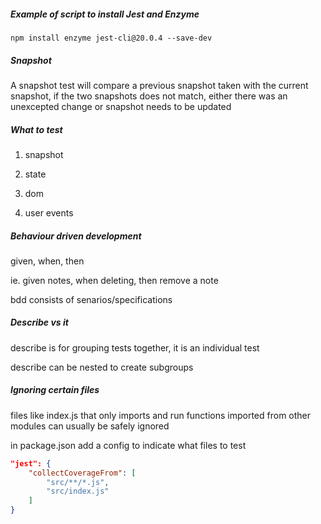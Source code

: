 ##### Example of script to install Jest and Enzyme

`npm install enzyme jest-cli@20.0.4 --save-dev`

##### Snapshot

A snapshot test will compare a previous snapshot taken with the current snapshot, if the two snapshots does not match, either there was an unexcepted change or snapshot needs to be updated

##### What to test

1. snapshot

2. state

3. dom

4. user events

##### Behaviour driven development

given, when, then

ie. given notes, when deleting, then remove a note

bdd consists of senarios/specifications

##### Describe vs it

describe is for grouping tests together, it is an individual test

describe can be nested to create subgroups

##### Ignoring certain files

files like index.js that only imports and run functions imported from other modules can usually be safely ignored

in package.json add a config to indicate what files to test

```json
"jest": {
    "collectCoverageFrom": [
        "src/**/*.js",
        "src/index.js"
    ]
}
```


